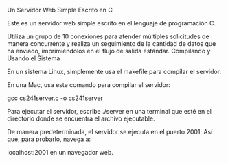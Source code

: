 Un Servidor Web Simple Escrito en C

Este es un servidor web simple escrito en el lenguaje de programación C.

Utiliza un grupo de 10 conexiones para atender múltiples solicitudes de manera concurrente y realiza un seguimiento de la cantidad de datos que ha enviado, imprimiéndolos en el flujo de salida estándar.
Compilando y Usando el Sistema

En un sistema Linux, simplemente usa el makefile para compilar el servidor.

En una Mac, usa este comando para compilar el servidor:

gcc cs241server.c -o cs241server

Para ejecutar el servidor, escribe ./server en una terminal que esté en el directorio donde se encuentra el archivo ejecutable.

De manera predeterminada, el servidor se ejecuta en el puerto 2001. Así que, para probarlo, navega a:

localhost:2001 en un navegador web.